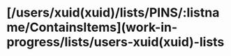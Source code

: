 # \[/users/xuid\(xuid\)/lists/PINS/:listname/ContainsItems\]\(work-in-progress/lists/users-xuid\(xuid\)-lists

